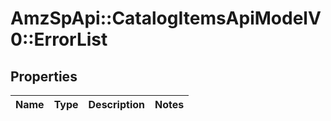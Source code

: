 # AmzSpApi::CatalogItemsApiModelV0::ErrorList

## Properties
Name | Type | Description | Notes
------------ | ------------- | ------------- | -------------


